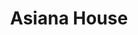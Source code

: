---
layout: place
title: "Asiana House"
permalink: /vermont/burlington/asiana-house.html
stateAbbr: VT
stateName: Vermont
cityName: Burlington
seo:
  name: "Asiana House"
  type: Restaurant
  links: https://www.asianahouse.net/
description: "Looking for sushi in Burlington, Vermont? Check out Asiana House for a delightful Japanese dining experience. Enjoy a variety of sushi and other dishes in a ..."
place_id: ChIJtbUahPZ6ykwR1m0suhQ2CvU
photos:
  - name: >-
      places/ChIJtbUahPZ6ykwR1m0suhQ2CvU/photos/AeeoHcIxJuojgLyG8OVKLustoAyhPd83v18yitrlOekNaT1vhxQfsMc_pPl-IJFFKdiXzw4Ol_1kaByUi1X8BemRepRUKMeq6ic5juWSMRXYJ-fGnyZ2rNZxiiYR4TnaWexunDUEDPT7gcvR_oBZWnjN2XMJwFCGwKFOGC4iZAONRH9HqP4YMqUrsXWAJBDPzmiAZ1bj9oZh6xbpyJYTpfU_d4t4C40tzdLTXkKAh1RE_Ffw5UAj2_F-EjaCJizhezQOUN97bEW8xEAagqDgOJcqPSQpO-W8Q8ad9uJOBnsE9WKHAxXeGOhCeEXz9vrJsUBXEjpCjLYgyoQzVxXjppP4A4tWq_jw2FCNAuvz5vHTJKMQPgcFdoM0gsJRqfvJJbOlZrtjLcHmuW1Swofq8ZL2PqDWfWcl9qam--nseSMdgnxbMUc4
    widthPx: 4032
    heightPx: 3024
    authorAttributions:
      - displayName: Matthew Fioti
        uri: https://maps.google.com/maps/contrib/103094539585906459719
        photoUri: >-
          https://lh3.googleusercontent.com/a/ACg8ocKAecB8pWUcuGrv67pyF3DeX3-X4IE1Ry5yAyNH-TXL69pGWFp2=s100-p-k-no-mo
    flagContentUri: >-
      https://www.google.com/local/imagery/report/?cb_client=maps_api_places.places_api&image_key=!1e10!2sCIHM0ogKEICAgIDUi8TQkQE&hl=en-US
    googleMapsUri: >-
      https://www.google.com/maps/place//data=!3m4!1e2!3m2!1sCIHM0ogKEICAgIDUi8TQkQE!2e10!4m2!3m1!1s0x4cca7af6841ab5b5:0xf50a3614ba2c6dd6
  - name: >-
      places/ChIJtbUahPZ6ykwR1m0suhQ2CvU/photos/AeeoHcJrz-ebi6LpDryvQTCX0VZYqlR1AMwHY8yVpNXpFC3p2g-lYaas3uir4gNsjT0AraBhb-lD-mSSj-8qepTLop27UOuWMuTqhTEz90LFmoy4mgZo-yHdSYsq4272IHdeCDsWzPqdDLrCzd5Xyjf-Okr0kgXpoybmspRCy7enkhHKsc0XkqhD-6BQGgA039RueSfE8BB_X6-RXa7PE8AOOky5gzX4vDwhmGTHvISlOvJ_XOwsgVmhoPurXgY6cETq_xh-i8mkeZu0R75aOl7r6QARIF69FdqaBBFX-EH8nVOsP3v06MVav0K61bYDOwqiAJxP83OlbWH5Fth9UNCXYPCu_xXpp84SMztZClRI8JWUQxyAZhyBn5AHcLK2mecerxipWahSCkB7vAmXhJtVe_aoCQnLDWWxjTF5_Y5aSZw
    widthPx: 4032
    heightPx: 3024
    authorAttributions:
      - displayName: Jared Bellfield
        uri: https://maps.google.com/maps/contrib/107167927951348718536
        photoUri: >-
          https://lh3.googleusercontent.com/a-/ALV-UjWIA9q4DvF62PXf16p7WOqt6Y_ZqFV1HcR8q9dSRe4VNQIHGx9m4A=s100-p-k-no-mo
    flagContentUri: >-
      https://www.google.com/local/imagery/report/?cb_client=maps_api_places.places_api&image_key=!1e10!2sCIHM0ogKEICAgICu1N2TEQ&hl=en-US
    googleMapsUri: >-
      https://www.google.com/maps/place//data=!3m4!1e2!3m2!1sCIHM0ogKEICAgICu1N2TEQ!2e10!4m2!3m1!1s0x4cca7af6841ab5b5:0xf50a3614ba2c6dd6
  - name: >-
      places/ChIJtbUahPZ6ykwR1m0suhQ2CvU/photos/AeeoHcK3NJu1un2V4iT9WUD7B58AxuHsGFrYnX2vedSq5Pa_YLHbPM3i8h5-GP3G8SZm1HXkr8QMU1OFGRaiHy3hYrmb1uuwpg-3dRadIwIBH5bfHb3GOeCiZJpMlLGLdBfheOL7HaSIbyIFgtViu7_1nRLUcNANggLWqhP_0I8z42mjzf2b052nua-kXngmrF_G3rr-T8ciKMoyulQlXPG2BdAA3u97so7SlNVWsHZt8NYCI9A0UvwrH01n8qklR81SaudnRK4xGb2AvaAZtxxWidQdD4D6RaC2kTGEgUG0TixeRVWxBF9JfgiWEZaZD56vjOW2aUkGPHbIi7V91m9iCRfVK_VfEqnAtGvYYT8GoHzqpYl8J5haTDlpaZEPlmwghmAlZUSEvYz0izk7KCSe9zO8dWYoFFTGruFu0B4LCJEfLg
    widthPx: 4048
    heightPx: 3036
    authorAttributions:
      - displayName: Robert Cole
        uri: https://maps.google.com/maps/contrib/107756526998514215559
        photoUri: >-
          https://lh3.googleusercontent.com/a-/ALV-UjVb_Pv4SBEGZ2uUTOaHsXVSPazQ0AXyfKKrmkXTFnB9-AzfvJdJ=s100-p-k-no-mo
    flagContentUri: >-
      https://www.google.com/local/imagery/report/?cb_client=maps_api_places.places_api&image_key=!1e10!2sCIHM0ogKEICAgID46MexWA&hl=en-US
    googleMapsUri: >-
      https://www.google.com/maps/place//data=!3m4!1e2!3m2!1sCIHM0ogKEICAgID46MexWA!2e10!4m2!3m1!1s0x4cca7af6841ab5b5:0xf50a3614ba2c6dd6
  - name: >-
      places/ChIJtbUahPZ6ykwR1m0suhQ2CvU/photos/AeeoHcLCWZ3TNxR1j0EnXSJAYmIgsLWlBqtxDbkDgkQsIJKlCfxGp3RypDqUhDLhG0-YSKcWwJfg7Ucj_SU23H-WpLlv3QsgxRczOJxIAxuBXkk3pibVNZaDz__QA-dTRKa_vQB2rPTBLsowc1_gMD73sYfjZ6IYyZ2XXcGfDzAif7HzN1y0rc-R38knn3-YQKrvMGKlsP51MYpnsIa_NTVElLj2BuCkROX0YE-r-dXIDB-JaDWtjkBH91rlU_vvoZMGBLUeSuFsO-Bz-ODvfjrzpWyH4IvPhSgXDFYmNLTbO8OMEpSAp8j2Z8KlfXo5eicAPaalzYHsu1MWIftvDSlKgD-Ng-IPCIauttgcGop03wKtNouvCpvbcZdH7MHvslD-68Ihtj8FO3oLzU99KDwjKyVLLFTGhqR1469N9LZ3RCubgQ
    widthPx: 4800
    heightPx: 2700
    authorAttributions:
      - displayName: Laura Schlaikjer
        uri: https://maps.google.com/maps/contrib/113462149676471451557
        photoUri: >-
          https://lh3.googleusercontent.com/a-/ALV-UjUmfVamZGBrs_hWd8gSpot6EcZ6b4Qb1ECgc1A30fpJtdEH-jsoIA=s100-p-k-no-mo
    flagContentUri: >-
      https://www.google.com/local/imagery/report/?cb_client=maps_api_places.places_api&image_key=!1e10!2sCIHM0ogKEICAgICE2rL-Xw&hl=en-US
    googleMapsUri: >-
      https://www.google.com/maps/place//data=!3m4!1e2!3m2!1sCIHM0ogKEICAgICE2rL-Xw!2e10!4m2!3m1!1s0x4cca7af6841ab5b5:0xf50a3614ba2c6dd6
  - name: >-
      places/ChIJtbUahPZ6ykwR1m0suhQ2CvU/photos/AeeoHcKwdc-UtURscMI9v_Y1PRwePRI8-kbReadVMAGhoTWBfn6S10cBDNp973t1ouNstzNwxaQ17kdCctmDwKlvlJhA5MZtCBhiJrLWUSc7JmPqmigbmbAmyQso72t47tb-Hjm2xKMKvO4c3rOO5gSl4aSw2Kyj4no-aHmm8XnJ8JTIG-Udu3WKtQ1Ay4iyU1N1a4koJbRkjxzZ0Bf0g5QinY_HmhVhrxIQIJ59aVZMUYmymgOQB4-66-3KmRO1wWfhSImHPq8umS7WCVJ_ZXJc3DrD_jJm5gBLs3lJyU5I4QaEvb0TSrAcOKAB5f78Fj_9SMTu7SGHPh8wta2BuqQIQwuxr7DFmZWv1UPBeeppDC-ufiX6I9LFSL_CJOGNQ_NWPFohtWOIdgRu5Elc52Qlcq0KhUeqkbdWJlV3oPMG_Cz-hCMH
    widthPx: 4032
    heightPx: 3024
    authorAttributions:
      - displayName: Quentin Hodges
        uri: https://maps.google.com/maps/contrib/106294995540909039160
        photoUri: >-
          https://lh3.googleusercontent.com/a-/ALV-UjUzlxevRZo3JeGA9YqFRcZ8pTQTSTgtgmNUrLkZKv2rd98ky-8Rsw=s100-p-k-no-mo
    flagContentUri: >-
      https://www.google.com/local/imagery/report/?cb_client=maps_api_places.places_api&image_key=!1e10!2sCIHM0ogKEICAgIDE7d3CuQE&hl=en-US
    googleMapsUri: >-
      https://www.google.com/maps/place//data=!3m4!1e2!3m2!1sCIHM0ogKEICAgIDE7d3CuQE!2e10!4m2!3m1!1s0x4cca7af6841ab5b5:0xf50a3614ba2c6dd6
  - name: >-
      places/ChIJtbUahPZ6ykwR1m0suhQ2CvU/photos/AeeoHcJixteEiEf1q58SRivKD6bD4p08RUZPcWkqG-0-4yJGXOH-gwFzD8D3t96ER4vZ7hGFP-29ZZ_K_AMU_QNuGzne8qvUv-LSD-WtUEJrzS6sd2KVNKdKkuMk3Wuqz7yp731Q7ZNDOTYjEybVoACQmBf_ck3YY9UPTiVxxK5dQrhOIbgqRk9Ue-5XTleMfeUedSYVr1eD7jW0FPGUmB7nGxNsKk9gl0cOjrRBY7_-OdbsUfC5gZd_VZFnYz0ftL_v8s-8vZ8xhlsWHMCP5NxrXyKeU4pa3M75Wm4NiADkzn9PMvcEaSTjTdJsSg3sjM7eOC4C8p-yX1iNj3pcRlw68POnj8ZWCc3amoEmSyUdbqWbIhEGJiiQTjoxAYi9m5zHpeyp-o0Thnz0nmDOpZBIs6jLaaSHwEl9QZsxwSi1v3iNHQ
    widthPx: 4800
    heightPx: 2700
    authorAttributions:
      - displayName: Laura Schlaikjer
        uri: https://maps.google.com/maps/contrib/113462149676471451557
        photoUri: >-
          https://lh3.googleusercontent.com/a-/ALV-UjUmfVamZGBrs_hWd8gSpot6EcZ6b4Qb1ECgc1A30fpJtdEH-jsoIA=s100-p-k-no-mo
    flagContentUri: >-
      https://www.google.com/local/imagery/report/?cb_client=maps_api_places.places_api&image_key=!1e10!2sCIHM0ogKEICAgICE2rKZCA&hl=en-US
    googleMapsUri: >-
      https://www.google.com/maps/place//data=!3m4!1e2!3m2!1sCIHM0ogKEICAgICE2rKZCA!2e10!4m2!3m1!1s0x4cca7af6841ab5b5:0xf50a3614ba2c6dd6
  - name: >-
      places/ChIJtbUahPZ6ykwR1m0suhQ2CvU/photos/AeeoHcKoecu5tKQAGciyyMrA1ALdRPLVHlTKOsW4IU9WIrkn4L4DeIsXxFFIm62RkZlABsH85ULTTrg3oYJMCHowgWqpGGszywri9R1O_AAoAP_o0S5cT7saveeaZ33K2uVYS9AZt-PG0QeLl1emvGRIqaQ2q6HP36kKPS75qUUFA6-S9SJs4vk-_80ZtZGLOxtum1oQaHyx-L0C1kHusjAhXkCzhkzmxudTHYqk52WhMjsukAVNcBKT69fk7VLbC3J9o1lnQbCQnbhoyk3f09wRMhJsb7k7KV2j-RkP6wL4-hjRTZIq6avCJLRNQ5BdIX091La-ae9Lry3HYMJD9JYhlvQh6iMee6MehmfeyxAhbcePtTT3AEYp8cjIyyA9TOfpswV7-ZhnNcg1X5C2UwPBVC379pYINFBN7Dp31mtxaDhhVw
    widthPx: 4800
    heightPx: 2700
    authorAttributions:
      - displayName: Laura Schlaikjer
        uri: https://maps.google.com/maps/contrib/113462149676471451557
        photoUri: >-
          https://lh3.googleusercontent.com/a-/ALV-UjUmfVamZGBrs_hWd8gSpot6EcZ6b4Qb1ECgc1A30fpJtdEH-jsoIA=s100-p-k-no-mo
    flagContentUri: >-
      https://www.google.com/local/imagery/report/?cb_client=maps_api_places.places_api&image_key=!1e10!2sCIHM0ogKEICAgICE2rKxdg&hl=en-US
    googleMapsUri: >-
      https://www.google.com/maps/place//data=!3m4!1e2!3m2!1sCIHM0ogKEICAgICE2rKxdg!2e10!4m2!3m1!1s0x4cca7af6841ab5b5:0xf50a3614ba2c6dd6
  - name: >-
      places/ChIJtbUahPZ6ykwR1m0suhQ2CvU/photos/AeeoHcJ8xvRqfWDZ4SMVT1f9-MAxW0xtlNoko1F-AIeOOZ87boQvkc_xeTFApuTXitcX3buISdC2cWwBLxuB-o_8U1_-q3Fp0OPlSq7Dc6PSz4OKuTgPYySgzbH1HgatRoAGj7RFm7PDckoMoi8bQaL1rwOCiV9jt_OUEIqTXxNoRZv8SDiXuP2cVw4In9isSdQg_qW5xdGUUPsHGlxKNsMModUW4jS1u5fTuKHJFbQrFX-pRGSyrIZQYSc7dr93ISHbd99AbLsDKHvXCndSvqQpZ_FkYQAl-2l7q1aY_3K7zrTXXvXuMirjjdgYgFhkcAX3KWraV6Z5et8GBn8XlBMVpk_j1Rhv0YfxYiGOxgdXnU_8OjTZV7eaLsFTJOzInoH7KzK0TpwmJvKMbUFgwglRQj8eXVDLksAULJOb3s8RJUrUx_YI
    widthPx: 3492
    heightPx: 4656
    authorAttributions:
      - displayName: Diane Stowell
        uri: https://maps.google.com/maps/contrib/109751089448505709353
        photoUri: >-
          https://lh3.googleusercontent.com/a/ACg8ocL-y2yDF-kQR3spO87KtbsHCNdDcgPnVCOc36ULio5ULkjP=s100-p-k-no-mo
    flagContentUri: >-
      https://www.google.com/local/imagery/report/?cb_client=maps_api_places.places_api&image_key=!1e10!2sCIHM0ogKEICAgICkje7v5AE&hl=en-US
    googleMapsUri: >-
      https://www.google.com/maps/place//data=!3m4!1e2!3m2!1sCIHM0ogKEICAgICkje7v5AE!2e10!4m2!3m1!1s0x4cca7af6841ab5b5:0xf50a3614ba2c6dd6
  - name: >-
      places/ChIJtbUahPZ6ykwR1m0suhQ2CvU/photos/AeeoHcL0qnRQi5aRINv6rYOc_oaEaJ431PQeBEY5V6uVz-aJvnNzxuKlHoi08iFjfM5i5GT05Vi564uAWl5r0ViCfi9xY2sznkzMPxEPzxCktC0ogbNMCKrSAcJHZgSmZa3_QxF13XVh-uoChLBF96lUVuf36R6MzbPM8RZalhl1f2gFqtNH2KbcnZrWzv7zrNNnGYM93ZlIAOYP59gicKtck658meM04byNYi77leBdrdYbiWGsy32kQv7YOgya4SocbYWB4f9Uj8BH7ndVWFkPM9Nn5nJDtL8lWLJykvrnlL-nOE9Zx2QmJYvoS6weRXwYTHOcPPSvr_YFH7k4Fi2dEYET0BPe2Z-utWNWndDvtPg90s-pEDYxBXPKNpBv4cMaHH7O1mOX-VEkXFrCcbY1TRRAjwXe-AD9pk80uRx5rnEDVw
    widthPx: 4800
    heightPx: 2700
    authorAttributions:
      - displayName: Laura Schlaikjer
        uri: https://maps.google.com/maps/contrib/113462149676471451557
        photoUri: >-
          https://lh3.googleusercontent.com/a-/ALV-UjUmfVamZGBrs_hWd8gSpot6EcZ6b4Qb1ECgc1A30fpJtdEH-jsoIA=s100-p-k-no-mo
    flagContentUri: >-
      https://www.google.com/local/imagery/report/?cb_client=maps_api_places.places_api&image_key=!1e10!2sCIHM0ogKEICAgICE2rKlQQ&hl=en-US
    googleMapsUri: >-
      https://www.google.com/maps/place//data=!3m4!1e2!3m2!1sCIHM0ogKEICAgICE2rKlQQ!2e10!4m2!3m1!1s0x4cca7af6841ab5b5:0xf50a3614ba2c6dd6
  - name: >-
      places/ChIJtbUahPZ6ykwR1m0suhQ2CvU/photos/AeeoHcIa9QwTO8Mka2caiRk0wnIYJxS5SxIIsOMQuSF4dH0fjl_DjS9qBOmI-6rriNy6kUbLTvqx-_F2mfOu5gEVYwORGQh9RP08MPfpsIW-Jz6whn-Pax4kTuVpj9aFmEDavFkiQkMyYivx-YAO91WoRaUTHEeCH7zN48DYdlJY9QKAj3wfbMQ6IHIqONb0MxLaQGtCdgeFt044XGQ9lyUmqRweOm7rwLwtQGBzGJQiJ622HL_UVxGPwQlq9w8u71gQMK5Y2CKHUjl0PwUBqKGiG_lVS7ykvhjUk2DaSI2ID5D1Cux51TqmHdqSqg74ww5gr4I_IzIAV-5PRO9eAKo_cGDSwgPcpkR4y8aaxqP0GGqoMaV2hkjNj26Xc_m4p7IlFVTg2pz-1hDQIw8nIFybXPt9eTpsjzuZ67GBQiIHbrwUlg
    widthPx: 1800
    heightPx: 3031
    authorAttributions:
      - displayName: Chase
        uri: https://maps.google.com/maps/contrib/104396871803811082893
        photoUri: >-
          https://lh3.googleusercontent.com/a-/ALV-UjXd66oRecrfl_kvGUauFsqmR8lhFzmRlD3qn5cZl7mR-DqxytYF=s100-p-k-no-mo
    flagContentUri: >-
      https://www.google.com/local/imagery/report/?cb_client=maps_api_places.places_api&image_key=!1e10!2sCIHM0ogKEICAgIDF96nQBw&hl=en-US
    googleMapsUri: >-
      https://www.google.com/maps/place//data=!3m4!1e2!3m2!1sCIHM0ogKEICAgIDF96nQBw!2e10!4m2!3m1!1s0x4cca7af6841ab5b5:0xf50a3614ba2c6dd6
address: 191 Pearl St, Burlington, VT 05401, USA
street: 191 Pearl St
city: Burlington
state: VT
zip: '05401'
country: USA
neighborhood: null
latitude: '44.480244'
longitude: '-73.211472'
accessibility_options:
  wheelchairAccessibleEntrance: true
  wheelchairAccessibleRestroom: true
  wheelchairAccessibleSeating: true
business_status: OPERATIONAL
name: Asiana House
google_maps_links:
  directionsUri: >-
    https://www.google.com/maps/dir//''/data=!4m7!4m6!1m1!4e2!1m2!1m1!1s0x4cca7af6841ab5b5:0xf50a3614ba2c6dd6!3e0
  placeUri: https://maps.google.com/?cid=17656984751710170582
  writeAReviewUri: >-
    https://www.google.com/maps/place//data=!4m3!3m2!1s0x4cca7af6841ab5b5:0xf50a3614ba2c6dd6!12e1
  reviewsUri: >-
    https://www.google.com/maps/place//data=!4m4!3m3!1s0x4cca7af6841ab5b5:0xf50a3614ba2c6dd6!9m1!1b1
  photosUri: >-
    https://www.google.com/maps/place//data=!4m3!3m2!1s0x4cca7af6841ab5b5:0xf50a3614ba2c6dd6!10e5
primary_type: Japanese Restaurant
opening_hours:
  regular: null
  current: null
secondary_opening_hours:
  regular:
    weekdayDescriptions: null
    type: null
  current:
    weekdayDescriptions: null
    type: null
phone: (802) 651-0818
price_level: PRICE_LEVEL_MODERATE
price_range: $20 &ndash; $30
rating: '4.3'
rating_count: 180
website: https://www.asianahouse.net/
reviews:
  - name: >-
      places/ChIJtbUahPZ6ykwR1m0suhQ2CvU/reviews/ChZDSUhNMG9nS0VJQ0FnTURJMGNxLUdnEAE
    relativePublishTimeDescription: in the last week
    rating: 2
    text:
      text: >-
        Good servie provided. The place is cold because it is subterranean. My
        miso soup was served cold, sour, with no seaweed and only a few tiny
        pieces of silken tofu. The shrimp tempura was greasy and Soggy. My unagi
        roll was very small and had mushy rice.
      languageCode: en
    originalText:
      text: >-
        Good servie provided. The place is cold because it is subterranean. My
        miso soup was served cold, sour, with no seaweed and only a few tiny
        pieces of silken tofu. The shrimp tempura was greasy and Soggy. My unagi
        roll was very small and had mushy rice.
      languageCode: en
    authorAttribution:
      displayName: Jay Strauss
      uri: https://www.google.com/maps/contrib/106963168375742265063/reviews
      photoUri: >-
        https://lh3.googleusercontent.com/a/ACg8ocL3lUZLY3JEq471n6Zr3Z6O0txTnK54MMBnEZiOWz-xD6bvWg=s128-c0x00000000-cc-rp-mo-ba3
    publishTime: '2025-04-10T18:46:04.182725Z'
    flagContentUri: >-
      https://www.google.com/local/review/rap/report?postId=ChZDSUhNMG9nS0VJQ0FnTURJMGNxLUdnEAE&d=17924085&t=1
    googleMapsUri: >-
      https://www.google.com/maps/reviews/data=!4m6!14m5!1m4!2m3!1sChZDSUhNMG9nS0VJQ0FnTURJMGNxLUdnEAE!2m1!1s0x4cca7af6841ab5b5:0xf50a3614ba2c6dd6
  - name: >-
      places/ChIJtbUahPZ6ykwR1m0suhQ2CvU/reviews/ChZDSUhNMG9nS0VJQ0FnSUN2aTZPeFpBEAE
    relativePublishTimeDescription: 4 months ago
    rating: 5
    text:
      text: >-
        My wife and I had dinner here several days ago. We ordered several types
        of sushi and it was over the top good. The service was excellent and the
        wine pours and cocktails were generous. If you are looking for an
        unpretentious, good quality Asian food fix this is worth checking out.
      languageCode: en
    originalText:
      text: >-
        My wife and I had dinner here several days ago. We ordered several types
        of sushi and it was over the top good. The service was excellent and the
        wine pours and cocktails were generous. If you are looking for an
        unpretentious, good quality Asian food fix this is worth checking out.
      languageCode: en
    authorAttribution:
      displayName: ejc @ Llama Land
      uri: https://www.google.com/maps/contrib/109049715517802472495/reviews
      photoUri: >-
        https://lh3.googleusercontent.com/a-/ALV-UjX7XrVG5K_IVN6bZEFqHq92I4uhGdXFohbJhvInfaMG4WEd1wcM=s128-c0x00000000-cc-rp-mo
    publishTime: '2024-12-14T16:32:57.334246Z'
    flagContentUri: >-
      https://www.google.com/local/review/rap/report?postId=ChZDSUhNMG9nS0VJQ0FnSUN2aTZPeFpBEAE&d=17924085&t=1
    googleMapsUri: >-
      https://www.google.com/maps/reviews/data=!4m6!14m5!1m4!2m3!1sChZDSUhNMG9nS0VJQ0FnSUN2aTZPeFpBEAE!2m1!1s0x4cca7af6841ab5b5:0xf50a3614ba2c6dd6
  - name: >-
      places/ChIJtbUahPZ6ykwR1m0suhQ2CvU/reviews/ChdDSUhNMG9nS0VJQ0FnSURMcU1UYThnRRAB
    relativePublishTimeDescription: 9 months ago
    rating: 5
    text:
      text: >-
        Unexpectedly good food for a simple Japanese restaurant. Fairly generous
        portions and not pricey. They have a few types of beers in bottle and 2
        on tap. Street parking is usually not difficult.
      languageCode: en
    originalText:
      text: >-
        Unexpectedly good food for a simple Japanese restaurant. Fairly generous
        portions and not pricey. They have a few types of beers in bottle and 2
        on tap. Street parking is usually not difficult.
      languageCode: en
    authorAttribution:
      displayName: Luca De Simone
      uri: https://www.google.com/maps/contrib/113567037528790477073/reviews
      photoUri: >-
        https://lh3.googleusercontent.com/a-/ALV-UjXP0NUjUDxFQiIvEelYWtdX0gzZ-OSEm2UxLRaX3cZ6gts-a7sD=s128-c0x00000000-cc-rp-mo-ba6
    publishTime: '2024-06-25T02:26:01.650054Z'
    flagContentUri: >-
      https://www.google.com/local/review/rap/report?postId=ChdDSUhNMG9nS0VJQ0FnSURMcU1UYThnRRAB&d=17924085&t=1
    googleMapsUri: >-
      https://www.google.com/maps/reviews/data=!4m6!14m5!1m4!2m3!1sChdDSUhNMG9nS0VJQ0FnSURMcU1UYThnRRAB!2m1!1s0x4cca7af6841ab5b5:0xf50a3614ba2c6dd6
  - name: >-
      places/ChIJtbUahPZ6ykwR1m0suhQ2CvU/reviews/ChZDSUhNMG9nS0VJQ0FnSURfZ3BUZEtBEAE
    relativePublishTimeDescription: 2 months ago
    rating: 5
    text:
      text: >-
        My girlfriend and I go to this place, and it has never failed. The Pink
        Lady sushi is out of this world and love it. I also tried the BBQ thing
        they had that was new and man did it taste soo good. They even let me
        bring the bone back home for my dog.
      languageCode: en
    originalText:
      text: >-
        My girlfriend and I go to this place, and it has never failed. The Pink
        Lady sushi is out of this world and love it. I also tried the BBQ thing
        they had that was new and man did it taste soo good. They even let me
        bring the bone back home for my dog.
      languageCode: en
    authorAttribution:
      displayName: Amin Daoudi
      uri: https://www.google.com/maps/contrib/112931103190877134582/reviews
      photoUri: >-
        https://lh3.googleusercontent.com/a/ACg8ocJlahDq355NB6608tcaYRLespQxQ75SjsN16B7nAifLPCXs8A=s128-c0x00000000-cc-rp-mo
    publishTime: '2025-01-22T17:31:11.004717Z'
    flagContentUri: >-
      https://www.google.com/local/review/rap/report?postId=ChZDSUhNMG9nS0VJQ0FnSURfZ3BUZEtBEAE&d=17924085&t=1
    googleMapsUri: >-
      https://www.google.com/maps/reviews/data=!4m6!14m5!1m4!2m3!1sChZDSUhNMG9nS0VJQ0FnSURfZ3BUZEtBEAE!2m1!1s0x4cca7af6841ab5b5:0xf50a3614ba2c6dd6
  - name: >-
      places/ChIJtbUahPZ6ykwR1m0suhQ2CvU/reviews/ChdDSUhNMG9nS0VJQ0FnSURGOTZuUXV3RRAB
    relativePublishTimeDescription: a year ago
    rating: 4
    text:
      text: >-
        Very nice atmosphere and decor to have a dinner date!

        Outside can do with some work to make the restaurant more attractive to
        enter.


        Nice service, simple good meal. Will go back to try more sushi options
      languageCode: en
    originalText:
      text: >-
        Very nice atmosphere and decor to have a dinner date!

        Outside can do with some work to make the restaurant more attractive to
        enter.


        Nice service, simple good meal. Will go back to try more sushi options
      languageCode: en
    authorAttribution:
      displayName: Chase
      uri: https://www.google.com/maps/contrib/104396871803811082893/reviews
      photoUri: >-
        https://lh3.googleusercontent.com/a-/ALV-UjXd66oRecrfl_kvGUauFsqmR8lhFzmRlD3qn5cZl7mR-DqxytYF=s128-c0x00000000-cc-rp-mo-ba5
    publishTime: '2023-11-11T13:01:12.772673Z'
    flagContentUri: >-
      https://www.google.com/local/review/rap/report?postId=ChdDSUhNMG9nS0VJQ0FnSURGOTZuUXV3RRAB&d=17924085&t=1
    googleMapsUri: >-
      https://www.google.com/maps/reviews/data=!4m6!14m5!1m4!2m3!1sChdDSUhNMG9nS0VJQ0FnSURGOTZuUXV3RRAB!2m1!1s0x4cca7af6841ab5b5:0xf50a3614ba2c6dd6
parking_options:
  valetParking: false
payment_options:
  acceptsCreditCards: true
  acceptsDebitCards: true
  acceptsCashOnly: false
  acceptsNfc: true
allow_dogs: null
curbside_pickup: null
delivery: true
dine_in: true
good_for_children: null
good_for_groups: true
good_for_sports: false
live_music: false
menu_for_children: null
outdoor_seating: true
reservable: true
restroom: true
serves_beer: true
serves_breakfast: false
serves_brunch: null
serves_cocktails: true
serves_coffee: null
serves_dinner: true
serves_dessert: true
serves_lunch: true
serves_vegetarian_food: true
serves_wine: true
takeout: true
summary: null

---